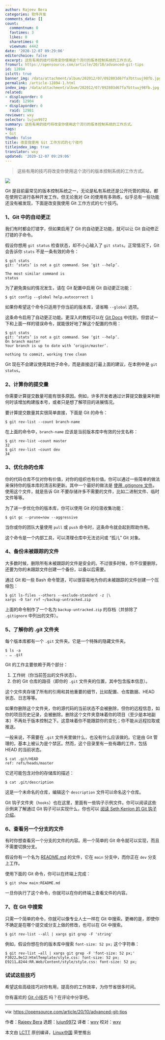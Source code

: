 ```yaml
---
author: Rajeev Bera
categories: 软件开发
comments_data: []
count:
  commentnum: 0
  favtimes: 3
  likes: 0
  sharetimes: 0
  viewnum: 4442
date: '2020-12-07 09:29:06'
editorchoice: false
excerpt: 这些有用的技巧将改变你使用这个流行的版本控制系统的工作方式。
fromurl: https://opensource.com/article/20/10/advanced-git-tips
id: 12894
islctt: true
banner_img: /data/attachment/album/202012/07/092803d67fa7bttuuj98fb.jpg
permalink: /article-12894-1.html
index_img: /data/attachment/album/202012/07/092803d67fa7bttuuj98fb.jpg.thumb.jpg
related:
- displayorder: 0
  raid: 12904
- displayorder: 0
  raid: 12981
reviewer: wxy
selector: lujun9972
summary: 这些有用的技巧将改变你使用这个流行的版本控制系统的工作方式。
tags:
- Git
thumb: false
title: 改变我使用 Git 工作方式的七个技巧
titleindex_img: true
translator: wxy
updated: '2020-12-07 09:29:06'
---
```



> 
> 这些有用的技巧将改变你使用这个流行的版本控制系统的工作方式。
> 
> 
> 


![](/data/attachment/album/202012/07/092803d67fa7bttuuj98fb.jpg)


Git 是目前最常见的版本控制系统之一，无论是私有系统还是公开托管的网站，都在使用它进行各种开发工作。但无论我对 Git 的使用有多熟练，似乎总有一些功能还没有被发现，下面是改变我使用 Git 工作方式的七个技巧。


### 1、Git 中的自动更正


我们有时都会打错字，但如果启用了 Git 的自动更正功能，就可以让 Git 自动修正打错的子命令。


假设你想用 `git status` 检查状态，却不小心输入了 `git stats`。正常情况下，Git 会告诉你 `stats` 不是一条有效的命令：



```
$ git stats
git: ‘stats’ is not a git command. See ‘git --help’.

The most similar command is
status

```

为了避免类似的情况发生，请在 Git 配置中启用 Git 自动更正功能：



```
$ git config --global help.autocorrect 1

```

如果你希望这个命令只适用于你当前的版本库，请省略 `--global` 选项。


这条命令启用了自动更正功能。更深入的教程可以在 [Git Docs](https://git-scm.com/book/en/v2/Customizing-Git-Git-Configuration#_code_help_autocorrect_code) 中找到，但尝试一下和上面一样的错误命令，就能很好地了解这个配置的作用：



```
$ git stats
git: ‘stats’ is not a git command. See ‘git --help’.
On branch master
Your branch is up to date with ‘origin/master’.

nothing to commit, working tree clean

```

Git 现在不会建议使用其他子命令，而是直接运行最上面的建议，在本例中是 `git status`。


### 2、计算你的提交量


你需要计算提交数量可能有很多原因。例如，许多开发者通过计算提交数量来判断何时该增加构建版本号，或者只是想了解项目的进展情况。


要计算提交数量其实很简单直接，下面是 Git 的命令：



```
$ git rev-list --count branch-name

```

在上面的命令中，`branch-name` 应该是当前版本库中有效的分支名称：



```
$ git rev-list –count master
32
$ git rev-list –count dev
34

```

### 3、优化你的仓库


你的代码仓库不仅对你有价值，对你的组织也有价值。你可以通过一些简单的做法来保持你的版本库的清洁和更新。其中一个最好的做法是 [使用 .gitignore 文件](/article-12524-1.html)。使用这个文件，就是告诉 Git 不要存储许多不需要的文件，比如二进制文件、临时文件等等。


为了进一步优化你的版本库，你可以使用 Git 的垃圾收集功能：



```
$ git gc --prune=now --aggressive

```

当你或你的团队大量使用 `pull` 或 `push` 命令时，这条命令就会起到帮助作用。


这个命令是一个内部工具，可以清理仓库中无法访问或 “孤儿” Git 对象。


### 4、备份未被跟踪的文件


大多数时候，删除所有未被跟踪的文件是安全的。不过很多时候，你不仅要删除，还要为你的未跟踪文件创建一个备份，以备以后需要。


通过 Git 和一些 Bash 命令管道，可以很容易地为你的未被跟踪的文件创建一个压缩包：



```
$ git ls-files --others --exclude-standard -z |\
xargs -0 tar rvf ~/backup-untracked.zip

```

上面的命令制作了一个名为 `backup-untracked.zip` 的存档（并排除了 `.gitignore` 中列出的文件）。


### 5、了解你的 .git 文件夹


每个版本库都有一个 `.git` 文件夹。它是一个特殊的隐藏文件夹。



```
$ ls -a
. … .git

```

Git 的工作主要依赖于两个部分：


1. 工作树（你当前签出的文件状态）。
2. 你的 Git 仓库的路径（即你的 `.git` 文件夹的位置，其中包含版本信息）。


这个文件夹存储了所有的引用和其他重要的细节，比如配置、仓库数据、HEAD 状态、日志等等。


如果你删除这个文件夹，你的源代码的当前状态不会被删除，但你的远程信息，如你的项目历史记录，会被删除。删除这个文件夹意味着你的项目（至少是本地副本）不再处于版本控制之下。这意味着你不能跟踪你的变化；你不能从远程拉取或推送。


一般来说，不需要在 `.git` 文件夹里做什么，也没有什么应该做的。它是由 Git 管理的，基本上被认为是个禁区。然而，这个目录里有一些有趣的工件，包括 HEAD 的当前状态。



```
$ cat .git/HEAD
ref: refs/heads/master

```

它还可能包含对你的存储库的描述：



```
$ cat .git/description

```

这是一个未命名的仓库，编辑这个 `description` 文件可以命名这个仓库。


Git 钩子文件夹（`hooks`）也在这里，里面有一些钩子示例文件。你可以阅读这些示例来了解通过 Git 钩子可以实现什么，你也可以 [阅读 Seth Kenlon 的 Git 钩子介绍](https://opensource.com/life/16/8/how-construct-your-own-git-server-part-6)。


### 6、查看另一个分支的文件


有时你想查看另一个分支的文件的内容。用一个简单的 Git 命令就可以实现，而且不需要切换分支。


假设你有一个名为 [README.md](http://README.md) 的文件，它在 `main` 分支中，而你正在 `dev` 分支上工作。


使用下面的 Git 命令，你可以在终端上完成：



```
$ git show main:README.md

```

一旦你执行了这个命令，你就可以在你的终端上查看文件的内容。


### 7、在 Git 中搜索


只需一个简单的命令，你就可以像专业人士一样在 Git 中搜索。更棒的是，即使你不确定是在哪个提交或分支上做的修改，也可以在 Git 中搜索。



```
$ git rev-list --all | xargs git grep -F 'string'

```

例如，假设你想在你的版本库中搜索 `font-size: 52 px;` 这个字符串：



```
$ git rev-list –all | xargs git grep -F 'font-size: 52 px;'
F3022…9e12:HtmlTemplate/style.css: font-size: 52 px;
E9211…8244:RR.Web/Content/style/style.css: font-size: 52 px;

```

### 试试这些技巧


希望这些高级技巧对你有用，提高你的工作效率，为你节省很多时间。


你有喜欢的 [Git 小技巧](https://acompiler.com/git-tips/) 吗？在评论中分享吧。




---


via: <https://opensource.com/article/20/10/advanced-git-tips>


作者：[Rajeev Bera](https://opensource.com/users/acompiler) 选题：[lujun9972](https://github.com/lujun9972) 译者：[wxy](https://github.com/wxy) 校对：[wxy](https://github.com/wxy)


本文由 [LCTT](https://github.com/LCTT/TranslateProject) 原创编译，[Linux中国](https://linux.cn/) 荣誉推出